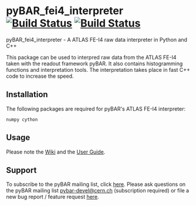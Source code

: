 
# pyBAR_fei4_interpreter [![Build Status](https://travis-ci.org/SiLab-Bonn/pyBAR_fei4_interpreter.svg?branch=master)](https://travis-ci.org/SiLab-Bonn/pyBAR_fei4_interpreter) [![Build Status](https://ci.appveyor.com/api/projects/status/github/SiLab-Bonn/pyBAR_fei4_interpreter?svg=true)](https://ci.appveyor.com/project/DavidLP/pyBAR_fei4_interpreter-71xwl)

pyBAR_fei4_interpreter - A ATLAS FE-I4 raw data interpreter in Python and C++

This package can be used to interpred raw data from the ATLAS FE-I4 taken with the readout framework pyBAR. It also contains histogramming functions and interpretation tools. The interpretation takes place in fast C++ code to increase the speed.

## Installation

The following packages are required for pyBAR's ATLAS FE-I4 interpreter:
  ```
  numpy cython
  ```

## Usage

Please note the [Wiki](https://github.com/SiLab-Bonn/pyBAR/wiki) and the [User Guide](https://github.com/SiLab-Bonn/pyBAR/wiki/User-Guide).

## Support

To subscribe to the pyBAR mailing list, click [here](https://e-groups.cern.ch/e-groups/EgroupsSubscription.do?egroupName=pybar-devel). Please ask questions on the pyBAR mailing list [pybar-devel@cern.ch](mailto:pybar-devel@cern.ch?subject=bug%20report%20%2F%20feature%20request) (subscription required) or file a new bug report / feature request [here](https://github.com/SiLab-Bonn/pyBAR_fei4_interpreter/issues/new).

